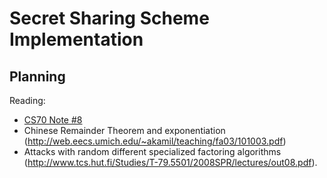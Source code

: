 # Secret Sharing Scheme Implementation

## Planning

Reading:
- [CS70 Note #8](http://www.eecs70.org/static/notes/n8.pdf)
- Chinese Remainder Theorem and exponentiation (http://web.eecs.umich.edu/~akamil/teaching/fa03/101003.pdf)
- Attacks with random different specialized factoring algorithms (http://www.tcs.hut.fi/Studies/T-79.5501/2008SPR/lectures/out08.pdf).

